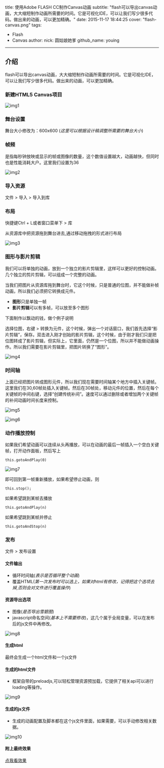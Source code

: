 title: 使用Adobe FLASH CC制作Canvas动画
subtitle: "flash可以导出canvas动画，大大缩短制作动画所需要的时间。它是可视化IDE，可以让我们写少很多代码。做出来的动画，可以更加精确。"
date: 2015-11-17 18:44:25
cover: "flash-canvas.png"
tags:
  - Flash
  - Canvas
author:
  nick: 圆姑娘她爹
  github_name: youing

---


## 介绍

flash可以导出canvas动画，大大缩短制作动画所需要的时间。它是可视化IDE，可以让我们写少很多代码。做出来的动画，可以更加精确。

### 新建HTML5 Canvas项目

![img1](http://b.gengshu.net/doc/flash/img/1.png)

### 舞台设置

舞台大小修改为：600x600 (_这里可以根据设计稿调整所需要的舞台大小_)

### 帧频

是指每秒钟放映或显示的帧或图像的数量，这个数值设置越大，动画越快，但同时也是性能消耗大户。这里我们设置为36

![img2](http://b.gengshu.net/doc/flash/img/2.png)

### 导入资源

文件 > 导入 > 导入到库

### 布局

快捷键Ctrl + L或者窗口菜单下 > 库

从资源库中把资源拖到舞台进去,通过移动拖拽的形式进行布局

![img3](http://b.gengshu.net/doc/flash/img/3.png)

### 图形与影片剪辑

我们可以将单独的动画，放到一个独立的影片剪辑里，这样可以更好的控制动画。几个独立的剪片剪辑，可以组成一个完整的动画。

当我们把图片从资源库拖到舞台时，它这个时候，只是普通的位图，并不能做补帧动画，所以我们必须把它转换成元件。

* **图形**只是单独一帧
* **影片剪辑**可以有多帧，可以放至多个图形

下面制作以飘动的钱，做个例子说明

选择位图，右键 > 转换为元件，这个时候，弹出一个对话窗口，我们首先选择“影片剪辑”，保存。双击进入刚才创始的影片剪辑，这个时候，由于刚才我们只是把位图转成了影片剪辑，但实际上，它里面，仍然是一个位图，所以并不能做动画操作。所以我们需要在影片剪辑里，把图片转换了“图形”。

![img4](http://b.gengshu.net/doc/flash/img/4.png)

### 时间轴

上面已经把图片转成图形元件，所以我们现在需要时间轴某个地方中插入关键帧。这里我们在30,60帧处插入关键帧。然后在30帧处，移动元件的位置，然后在每个关键帧的中间右键，选择“创建传统补间”。速度可以通过删除或者增加两个关键帧的补间动画时间长度来控制。

![img5](http://b.gengshu.net/doc/flash/img/5.png)

![img6](http://b.gengshu.net/doc/flash/img/6.png)

### 动作播放控制

如果我们希望动画可以连续从头再播放，可以在动画的最后一帧插入一个空白关键帧，打开动作面板，然后写上

	this.gotoAndPlay(0)

![img7](http://b.gengshu.net/doc/flash/img/7.png)


即可回到第一帧重新播放，如果希望停止动画，则

	this.stop();

如果希望跳到某帧去播放

	this.gotoAndPlay(n)

如果希望跳到某帧并停止

	this.gotoAndStop(n)


### 发布

文件 > 发布设置

#### 文件输出

* 循环时间轴(_表示是否循环整个动画_)
* 覆盖HTML(_第一次发布时可以选上，如果对html有修改，记得把这个选项去掉,否则会对文件进行覆盖操作_)

#### 资源导出选项

* 图像(_是否导出雪碧图_)
* javascript命名空间(_基本上不需要修改_)，这几个属于全局变量，可以在发布后的js文件中再修改。


![img8](http://b.gengshu.net/doc/flash/img/8.png)



#### 生成html

最终会生成一个html文件和一个js文件

#### 生成的html文件

* 框架自带的preloadjs,可以轻松管理资源预加载，它提供了相关api可以进行loading等操作。

![img9](http://b.gengshu.net/doc/flash/img/9.png)

#### 生成的js文件

* 生成的动画配置及脚本都在这个js文件里面，如果需要，可以手动修改相关数据。

![img10](http://b.gengshu.net/doc/flash/img/10.png)


#### 附上最终效果

[点我看效果](http://b.gengshu.net/doc/flash/people.html)
 
